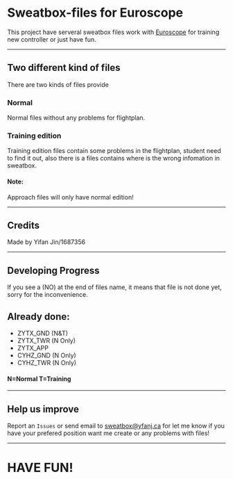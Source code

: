 # **Sweatbox-files for Euroscope**

This project have serveral sweatbox files work with [Euroscope](https://euroscope.hu) for training new controller or just have fun.

---

## **Two different kind of files**

There are two kinds of files provide

### Normal

Normal files without any problems for flightplan.

### Training edition

Training edition files contain some problems in the flightplan, student need to find it out, also there is a files contains where is the wrong infomation in sweatbox.

#### Note:
Approach files will only have normal edition!

---

## **Credits**
Made by Yifan Jin/1687356

---

## **Developing Progress**
If you see a (NO) at the end of files name, it means that file is not done yet, sorry for the inconvenience.

## Already done:
- ZYTX_GND (N&T)
- ZYTX_TWR (N Only)
- ZYTX_APP
- CYHZ_GND (N Only)
- CYHZ_TWR (N Only)

#### N=Normal T=Training

---

## **Help us improve**
Report an ``Issues`` or send email to sweatbox@yfanj.ca for let me know if you have your prefered position want me create or any problems with files!

---

# **HAVE FUN!**